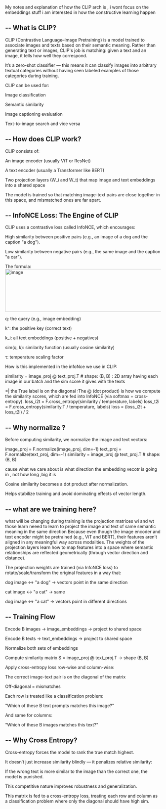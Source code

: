 
My notes and explanation of how the CLIP arch is , i wont focus on the embeddings stuff i am interested in how the constructive learning happen 

--
What is CLIP?
--
CLIP (Contrastive Language–Image Pretraining) is a model trained to associate images and texts based on their semantic meaning. Rather than generating text or images, CLIP's job is matching: given a text and an image, it tells how well they correspond.

It’s a zero-shot classifier — this means it can classify images into arbitrary textual categories without having seen labeled examples of those categories during training.

CLIP can be used for:

Image classification

Semantic similarity

Image captioning evaluation

Text-to-image search and vice versa

--
How does CLIP work?
--
CLIP consists of:

An image encoder (usually ViT or ResNet)

A text encoder (usually a Transformer like BERT)

Two projection layers (W_i and W_t) that map image and text embeddings into a shared space 

The model is trained so that matching image-text pairs are close together in this space, and mismatched ones are far apart.

--
InfoNCE Loss: The Engine of CLIP
--
CLIP uses a contrastive loss called InfoNCE, which encourages:

High similarity between positive pairs (e.g., an image of a dog and the caption "a dog").

Low similarity between negative pairs (e.g., the same image and the caption "a car").

The formula:
<img width="563" height="138" alt="image" src="https://github.com/user-attachments/assets/19449ddc-6dc1-4fae-93ee-f6095a5ceefa" />

q: the query (e.g., image embedding)

k⁺: the positive key (correct text)

k_i: all text embeddings (positive + negatives)

sim(q, k): similarity function (usually cosine similarity)

τ: temperature scaling factor

How is this implemented in the infoNce we use in CLIP:

similarity = image_proj @ text_proj.T  # shape: (B, B) : 2D array having each image in our batch and the sim score it gives with the texts 

=| the True label is on the diagonal :The @ (dot product) is how we compute the similarity scores, which are fed into InfoNCE (via softmax + cross-entropy).
loss_i2t = F.cross_entropy(similarity / temperature, labels)
loss_t2i = F.cross_entropy(similarity.T / temperature, labels)
loss = (loss_i2t + loss_t2i) / 2

--
 Why normalize ?
 --
Before computing similarity, we normalize the image and text vectors:


image_proj = F.normalize(image_proj, dim=-1)
text_proj = F.normalize(text_proj, dim=-1)
similarity = image_proj @ text_proj.T  # shape: (B, B)


cause what we care about is what direction the embedding vecotr is going in , not how long ,big it is

Cosine similarity becomes a dot product after normalization.

Helps stabilize training and avoid dominating effects of vector length.

--
what are we training here?
--
what will be changing during training is the projection matrices wi and wt those learn neeed to learn to project the image and text of same semantic meaning in the same direction 
Because even though the image encoder and text encoder might be pretrained (e.g., ViT and BERT), their features aren’t aligned in any meaningful way across modalities.
The weights of the projection layers learn how to map features into a space where semantic relationships are reflected geometrically (through vector direction and distance).

The projection weights are trained (via InfoNCE loss) to rotate/scale/transform the original features in a way that:

dog image ↔ "a dog" → vectors point in the same direction

cat image ↔ "a cat" → same

dog image ↔ "a cat" → vectors point in different directions

--
 Training Flow
 --
Encode B images → image_embeddings → project to shared space

Encode B texts → text_embeddings → project to shared space

Normalize both sets of embeddings

Compute similarity matrix S = image_proj @ text_proj.T → shape (B, B)

Apply cross-entropy loss row-wise and column-wise:

The correct image-text pair is on the diagonal of the matrix

Off-diagonal = mismatches

Each row is treated like a classification problem:

"Which of these B text prompts matches this image?"

And same for columns:

"Which of these B images matches this text?"

--
Why Cross Entropy?
--
Cross-entropy forces the model to rank the true match highest.

It doesn’t just increase similarity blindly — it penalizes relative similarity:

If the wrong text is more similar to the image than the correct one, the model is punished.

This competitive nature improves robustness and generalization.

This matrix is fed to a cross-entropy loss, treating each row and column as a classification problem where only the diagonal should have high sim.

